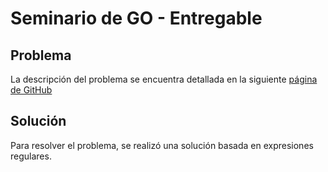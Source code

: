 # Seminario de GO - Entregable

## Problema
La descripción del problema se encuentra detallada en la siguiente [página de GitHub](https://github.com/juanpablopizarro/tudai2021)

## Solución
Para resolver el problema, se realizó una solución basada en expresiones regulares.
 